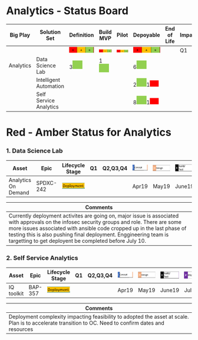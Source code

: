 # Analytics - Status Board


| Big Play | Solution Set | Definition | Build MVP | Pilot | Depoyable | End of Life | Impact | 
| ---------| ------------- | ------ | ------ | ----- | ------- | ------- | ------- | 
|||![image](rag.png)|![image](rag.png)|![image](rag.png)|![image](rag.png)|| Q1| Potential (Q2,Q3,Q4)|
|Analytics|Data Science Lab|3![Green](G.png)|1![Green](G.png)||6![Green](G.png)||||
||Intelligent Automation||||2![Green](G.png)1![Red](R.png)||||
||Self Service Analytics||||8![Green](G.png)1![Red](R.png)||||


# Red - Amber Status for Analytics

<!-- ![image](LC.png) -->
### 1. Data Science Lab

| Asset | Epic | Lifecycle Stage | Q1 | Q2,Q3,Q4 | ![Concept](Concept.png) | ![Design](Design.png) | ![Build](Build.png) | ![Pilot](Pilot.png) | ![Deploy](Deploy.png) |
|-----|-----|-----|-----|-----|-----|-----|-----|-----|-----|
| Analytics On Demand | SPDXC-242 | ![Deployment](AmberDeployment.png) |||Apr19|May19|June19|July19|July19|

|Comments|
|-----|
|Currently deployment activites are going on, major issue is associated with approvals on the infosec security groups and role. There are some more issues associated with ansible code cropped up in the last phase of testing this is also pushing final deployment. Enggineering team is targetting to get deployent be completed before July 10.|


### 2. Self Service Analytics

| Asset | Epic | Lifecycle Stage | Q1 | Q2,Q3,Q4 | ![Concept](Concept.png) | ![Design](Design.png) | ![Build](Build.png) | ![Pilot](Pilot.png) | ![Deploy](Deploy.png) |
|-----|-----|-----|-----|-----|-----|-----|-----|-----|-----|
|IQ toolkit | BAP-357 | ![Deployment](AmberDeployment.png) |||Apr19|May19|June19|July19||

|Comments|
|-----|
|Deployment complexity impacting feasibility to adopted the asset at scale. Plan is to accelerate transition to OC. Need to confirm dates and resources|


